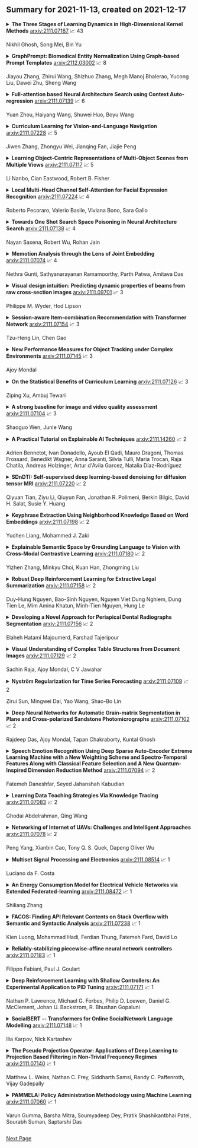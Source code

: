 ## Summary for 2021-11-13, created on 2021-12-17


<details><summary><b>The Three Stages of Learning Dynamics in High-Dimensional Kernel Methods</b>
<a href="https://arxiv.org/abs/2111.07167">arxiv:2111.07167</a>
&#x1F4C8; 43 <br>
<p>Nikhil Ghosh, Song Mei, Bin Yu</p></summary>
<p>

**Abstract:** To understand how deep learning works, it is crucial to understand the training dynamics of neural networks. Several interesting hypotheses about these dynamics have been made based on empirically observed phenomena, but there exists a limited theoretical understanding of when and why such phenomena occur.
  In this paper, we consider the training dynamics of gradient flow on kernel least-squares objectives, which is a limiting dynamics of SGD trained neural networks. Using precise high-dimensional asymptotics, we characterize the dynamics of the fitted model in two "worlds": in the Oracle World the model is trained on the population distribution and in the Empirical World the model is trained on a sampled dataset. We show that under mild conditions on the kernel and $L^2$ target regression function the training dynamics undergo three stages characterized by the behaviors of the models in the two worlds. Our theoretical results also mathematically formalize some interesting deep learning phenomena. Specifically, in our setting we show that SGD progressively learns more complex functions and that there is a "deep bootstrap" phenomenon: during the second stage, the test error of both worlds remain close despite the empirical training error being much smaller. Finally, we give a concrete example comparing the dynamics of two different kernels which shows that faster training is not necessary for better generalization.

</p>
</details>

<details><summary><b>GraphPrompt: Biomedical Entity Normalization Using Graph-based Prompt Templates</b>
<a href="https://arxiv.org/abs/2112.03002">arxiv:2112.03002</a>
&#x1F4C8; 8 <br>
<p>Jiayou Zhang, Zhirui Wang, Shizhuo Zhang, Megh Manoj Bhalerao, Yucong Liu, Dawei Zhu, Sheng Wang</p></summary>
<p>

**Abstract:** Biomedical entity normalization unifies the language across biomedical experiments and studies, and further enables us to obtain a holistic view of life sciences. Current approaches mainly study the normalization of more standardized entities such as diseases and drugs, while disregarding the more ambiguous but crucial entities such as pathways, functions and cell types, hindering their real-world applications. To achieve biomedical entity normalization on these under-explored entities, we first introduce an expert-curated dataset OBO-syn encompassing 70 different types of entities and 2 million curated entity-synonym pairs. To utilize the unique graph structure in this dataset, we propose GraphPrompt, a prompt-based learning approach that creates prompt templates according to the graphs. GraphPrompt obtained 41.0% and 29.9% improvement on zero-shot and few-shot settings respectively, indicating the effectiveness of these graph-based prompt templates. We envision that our method GraphPrompt and OBO-syn dataset can be broadly applied to graph-based NLP tasks, and serve as the basis for analyzing diverse and accumulating biomedical data.

</p>
</details>

<details><summary><b>Full-attention based Neural Architecture Search using Context Auto-regression</b>
<a href="https://arxiv.org/abs/2111.07139">arxiv:2111.07139</a>
&#x1F4C8; 6 <br>
<p>Yuan Zhou, Haiyang Wang, Shuwei Huo, Boyu Wang</p></summary>
<p>

**Abstract:** Self-attention architectures have emerged as a recent advancement for improving the performance of vision tasks. Manual determination of the architecture for self-attention networks relies on the experience of experts and cannot automatically adapt to various scenarios. Meanwhile, neural architecture search (NAS) has significantly advanced the automatic design of neural architectures. Thus, it is appropriate to consider using NAS methods to discover a better self-attention architecture automatically. However, it is challenging to directly use existing NAS methods to search attention networks because of the uniform cell-based search space and the lack of long-term content dependencies. To address this issue, we propose a full-attention based NAS method. More specifically, a stage-wise search space is constructed that allows various attention operations to be adopted for different layers of a network. To extract global features, a self-supervised search algorithm is proposed that uses context auto-regression to discover the full-attention architecture. To verify the efficacy of the proposed methods, we conducted extensive experiments on various learning tasks, including image classification, fine-grained image recognition, and zero-shot image retrieval. The empirical results show strong evidence that our method is capable of discovering high-performance, full-attention architectures while guaranteeing the required search efficiency.

</p>
</details>

<details><summary><b>Curriculum Learning for Vision-and-Language Navigation</b>
<a href="https://arxiv.org/abs/2111.07228">arxiv:2111.07228</a>
&#x1F4C8; 5 <br>
<p>Jiwen Zhang, Zhongyu Wei, Jianqing Fan, Jiajie Peng</p></summary>
<p>

**Abstract:** Vision-and-Language Navigation (VLN) is a task where an agent navigates in an embodied indoor environment under human instructions. Previous works ignore the distribution of sample difficulty and we argue that this potentially degrade their agent performance. To tackle this issue, we propose a novel curriculum-based training paradigm for VLN tasks that can balance human prior knowledge and agent learning progress about training samples. We develop the principle of curriculum design and re-arrange the benchmark Room-to-Room (R2R) dataset to make it suitable for curriculum training. Experiments show that our method is model-agnostic and can significantly improve the performance, the generalizability, and the training efficiency of current state-of-the-art navigation agents without increasing model complexity.

</p>
</details>

<details><summary><b>Learning Object-Centric Representations of Multi-Object Scenes from Multiple Views</b>
<a href="https://arxiv.org/abs/2111.07117">arxiv:2111.07117</a>
&#x1F4C8; 5 <br>
<p>Li Nanbo, Cian Eastwood, Robert B. Fisher</p></summary>
<p>

**Abstract:** Learning object-centric representations of multi-object scenes is a promising approach towards machine intelligence, facilitating high-level reasoning and control from visual sensory data. However, current approaches for unsupervised object-centric scene representation are incapable of aggregating information from multiple observations of a scene. As a result, these "single-view" methods form their representations of a 3D scene based only on a single 2D observation (view). Naturally, this leads to several inaccuracies, with these methods falling victim to single-view spatial ambiguities. To address this, we propose The Multi-View and Multi-Object Network (MulMON) -- a method for learning accurate, object-centric representations of multi-object scenes by leveraging multiple views. In order to sidestep the main technical difficulty of the multi-object-multi-view scenario -- maintaining object correspondences across views -- MulMON iteratively updates the latent object representations for a scene over multiple views. To ensure that these iterative updates do indeed aggregate spatial information to form a complete 3D scene understanding, MulMON is asked to predict the appearance of the scene from novel viewpoints during training. Through experiments, we show that MulMON better-resolves spatial ambiguities than single-view methods -- learning more accurate and disentangled object representations -- and also achieves new functionality in predicting object segmentations for novel viewpoints.

</p>
</details>

<details><summary><b>Local Multi-Head Channel Self-Attention for Facial Expression Recognition</b>
<a href="https://arxiv.org/abs/2111.07224">arxiv:2111.07224</a>
&#x1F4C8; 4 <br>
<p>Roberto Pecoraro, Valerio Basile, Viviana Bono, Sara Gallo</p></summary>
<p>

**Abstract:** Since the Transformer architecture was introduced in 2017 there has been many attempts to bring the self-attention paradigm in the field of computer vision. In this paper we propose a novel self-attention module that can be easily integrated in virtually every convolutional neural network and that is specifically designed for computer vision, the LHC: Local (multi) Head Channel (self-attention). LHC is based on two main ideas: first, we think that in computer vision the best way to leverage the self-attention paradigm is the channel-wise application instead of the more explored spatial attention and that convolution will not be replaced by attention modules like recurrent networks were in NLP; second, a local approach has the potential to better overcome the limitations of convolution than global attention. With LHC-Net we managed to achieve a new state of the art in the famous FER2013 dataset with a significantly lower complexity and impact on the "host" architecture in terms of computational cost when compared with the previous SOTA.

</p>
</details>

<details><summary><b>Towards One Shot Search Space Poisoning in Neural Architecture Search</b>
<a href="https://arxiv.org/abs/2111.07138">arxiv:2111.07138</a>
&#x1F4C8; 4 <br>
<p>Nayan Saxena, Robert Wu, Rohan Jain</p></summary>
<p>

**Abstract:** We evaluate the robustness of a Neural Architecture Search (NAS) algorithm known as Efficient NAS (ENAS) against data agnostic poisoning attacks on the original search space with carefully designed ineffective operations. We empirically demonstrate how our one shot search space poisoning approach exploits design flaws in the ENAS controller to degrade predictive performance on classification tasks. With just two poisoning operations injected into the search space, we inflate prediction error rates for child networks upto 90% on the CIFAR-10 dataset.

</p>
</details>

<details><summary><b>Memotion Analysis through the Lens of Joint Embedding</b>
<a href="https://arxiv.org/abs/2111.07074">arxiv:2111.07074</a>
&#x1F4C8; 4 <br>
<p>Nethra Gunti, Sathyanarayanan Ramamoorthy, Parth Patwa, Amitava Das</p></summary>
<p>

**Abstract:** Joint embedding (JE) is a way to encode multi-modal data into a vector space where text remains as the grounding key and other modalities like image are to be anchored with such keys. Meme is typically an image with embedded text onto it. Although, memes are commonly used for fun, they could also be used to spread hate and fake information. That along with its growing ubiquity over several social platforms has caused automatic analysis of memes to become a widespread topic of research. In this paper, we report our initial experiments on Memotion Analysis problem through joint embeddings. Results are marginally yielding SOTA.

</p>
</details>

<details><summary><b>Visual design intuition: Predicting dynamic properties of beams from raw cross-section images</b>
<a href="https://arxiv.org/abs/2111.09701">arxiv:2111.09701</a>
&#x1F4C8; 3 <br>
<p>Philippe M. Wyder, Hod Lipson</p></summary>
<p>

**Abstract:** In this work we aim to mimic the human ability to acquire the intuition to estimate the performance of a design from visual inspection and experience alone. We study the ability of convolutional neural networks to predict static and dynamic properties of cantilever beams directly from their raw cross-section images. Using pixels as the only input, the resulting models learn to predict beam properties such as volume maximum deflection and eigenfrequencies with 4.54% and 1.43% Mean Average Percentage Error (MAPE) respectively, compared to the Finite Element Analysis (FEA) approach. Training these models doesn't require prior knowledge of theory or relevant geometric properties, but rather relies solely on simulated or empirical data, thereby making predictions based on "experience" as opposed to theoretical knowledge. Since this approach is over 1000 times faster than FEA, it can be adopted to create surrogate models that could speed up the preliminary optimization studies where numerous consecutive evaluations of similar geometries are required. We suggest that this modeling approach would aid in addressing challenging optimization problems involving complex structures and physical phenomena for which theoretical models are unavailable.

</p>
</details>

<details><summary><b>Session-aware Item-combination Recommendation with Transformer Network</b>
<a href="https://arxiv.org/abs/2111.07154">arxiv:2111.07154</a>
&#x1F4C8; 3 <br>
<p>Tzu-Heng Lin, Chen Gao</p></summary>
<p>

**Abstract:** In this paper, we detailedly describe our solution for the IEEE BigData Cup 2021: RL-based RecSys (Track 1: Item Combination Prediction). We first conduct an exploratory data analysis on the dataset and then utilize the findings to design our framework. Specifically, we use a two-headed transformer-based network to predict user feedback and unlocked sessions, along with the proposed session-aware reweighted loss, multi-tasking with click behavior prediction, and randomness-in-session augmentation. In the final private leaderboard on Kaggle, our method ranked 2nd with a categorization accuracy of 0.39224.

</p>
</details>

<details><summary><b>New Performance Measures for Object Tracking under Complex Environments</b>
<a href="https://arxiv.org/abs/2111.07145">arxiv:2111.07145</a>
&#x1F4C8; 3 <br>
<p>Ajoy Mondal</p></summary>
<p>

**Abstract:** Various performance measures based on the ground truth and without ground truth exist to evaluate the quality of a developed tracking algorithm. The existing popular measures - average center location error (ACLE) and average tracking accuracy (ATA) based on ground truth, may sometimes create confusion to quantify the quality of a developed algorithm for tracking an object under some complex environments (e.g., scaled or oriented or both scaled and oriented object). In this article, we propose three new auxiliary performance measures based on ground truth information to evaluate the quality of a developed tracking algorithm under such complex environments. Moreover, one performance measure is developed by combining both two existing measures ACLE and ATA and three new proposed measures for better quantifying the developed tracking algorithm under such complex conditions. Some examples and experimental results conclude that the proposed measure is better than existing measures to quantify one developed algorithm for tracking objects under such complex environments.

</p>
</details>

<details><summary><b>On the Statistical Benefits of Curriculum Learning</b>
<a href="https://arxiv.org/abs/2111.07126">arxiv:2111.07126</a>
&#x1F4C8; 3 <br>
<p>Ziping Xu, Ambuj Tewari</p></summary>
<p>

**Abstract:** Curriculum learning (CL) is a commonly used machine learning training strategy. However, we still lack a clear theoretical understanding of CL's benefits. In this paper, we study the benefits of CL in the multitask linear regression problem under both structured and unstructured settings. For both settings, we derive the minimax rates for CL with the oracle that provides the optimal curriculum and without the oracle, where the agent has to adaptively learn a good curriculum. Our results reveal that adaptive learning can be fundamentally harder than the oracle learning in the unstructured setting, but it merely introduces a small extra term in the structured setting. To connect theory with practice, we provide justification for a popular empirical method that selects tasks with highest local prediction gain by comparing its guarantees with the minimax rates mentioned above.

</p>
</details>

<details><summary><b>A strong baseline for image and video quality assessment</b>
<a href="https://arxiv.org/abs/2111.07104">arxiv:2111.07104</a>
&#x1F4C8; 3 <br>
<p>Shaoguo Wen, Junle Wang</p></summary>
<p>

**Abstract:** In this work, we present a simple yet effective unified model for perceptual quality assessment of image and video. In contrast to existing models which usually consist of complex network architecture, or rely on the concatenation of multiple branches of features, our model achieves a comparable performance by applying only one global feature derived from a backbone network (i.e. resnet18 in the presented work). Combined with some training tricks, the proposed model surpasses the current baselines of SOTA models on public and private datasets. Based on the architecture proposed, we release the models well trained for three common real-world scenarios: UGC videos in the wild, PGC videos with compression, Game videos with compression. These three pre-trained models can be directly applied for quality assessment, or be further fine-tuned for more customized usages. All the code, SDK, and the pre-trained weights of the proposed models are publicly available at https://github.com/Tencent/CenseoQoE.

</p>
</details>

<details><summary><b>A Practical Tutorial on Explainable AI Techniques</b>
<a href="https://arxiv.org/abs/2111.14260">arxiv:2111.14260</a>
&#x1F4C8; 2 <br>
<p>Adrien Bennetot, Ivan Donadello, Ayoub El Qadi, Mauro Dragoni, Thomas Frossard, Benedikt Wagner, Anna Saranti, Silvia Tulli, Maria Trocan, Raja Chatila, Andreas Holzinger, Artur d'Avila Garcez, Natalia Díaz-Rodríguez</p></summary>
<p>

**Abstract:** Last years have been characterized by an upsurge of opaque automatic decision support systems, such as Deep Neural Networks (DNNs). Although they have great generalization and prediction skills, their functioning does not allow obtaining detailed explanations of their behaviour. As opaque machine learning models are increasingly being employed to make important predictions in critical environments, the danger is to create and use decisions that are not justifiable or legitimate. Therefore, there is a general agreement on the importance of endowing machine learning models with explainability. The reason is that EXplainable Artificial Intelligence (XAI) techniques can serve to verify and certify model outputs and enhance them with desirable notions such as trustworthiness, accountability, transparency and fairness. This tutorial is meant to be the go-to handbook for any audience with a computer science background aiming at getting intuitive insights of machine learning models, accompanied with straight, fast, and intuitive explanations out of the box. We believe that these methods provide a valuable contribution for applying XAI techniques in their particular day-to-day models, datasets and use-cases. Figure \ref{fig:Flowchart} acts as a flowchart/map for the reader and should help him to find the ideal method to use according to his type of data. The reader will find a description of the proposed method as well as an example of use and a Python notebook that he can easily modify as he pleases in order to apply it to his own case of application.

</p>
</details>

<details><summary><b>SDnDTI: Self-supervised deep learning-based denoising for diffusion tensor MRI</b>
<a href="https://arxiv.org/abs/2111.07220">arxiv:2111.07220</a>
&#x1F4C8; 2 <br>
<p>Qiyuan Tian, Ziyu Li, Qiuyun Fan, Jonathan R. Polimeni, Berkin Bilgic, David H. Salat, Susie Y. Huang</p></summary>
<p>

**Abstract:** The noise in diffusion-weighted images (DWIs) decreases the accuracy and precision of diffusion tensor magnetic resonance imaging (DTI) derived microstructural parameters and leads to prolonged acquisition time for achieving improved signal-to-noise ratio (SNR). Deep learning-based image denoising using convolutional neural networks (CNNs) has superior performance but often requires additional high-SNR data for supervising the training of CNNs, which reduces the practical feasibility. We develop a self-supervised deep learning-based method entitled "SDnDTI" for denoising DTI data, which does not require additional high-SNR data for training. Specifically, SDnDTI divides multi-directional DTI data into many subsets, each consisting of six DWI volumes along optimally chosen diffusion-encoding directions that are robust to noise for the tensor fitting, and then synthesizes DWI volumes along all acquired directions from the diffusion tensors fitted using each subset of the data as the input data of CNNs. On the other hand, SDnDTI synthesizes DWI volumes along acquired diffusion-encoding directions with higher SNR from the diffusion tensors fitted using all acquired data as the training target. SDnDTI removes noise from each subset of synthesized DWI volumes using a deep 3-dimensional CNN to match the quality of the cleaner target DWI volumes and achieves even higher SNR by averaging all subsets of denoised data. The denoising efficacy of SDnDTI is demonstrated on two datasets provided by the Human Connectome Project (HCP) and the Lifespan HCP in Aging. The SDnDTI results preserve image sharpness and textural details and substantially improve upon those from the raw data. The results of SDnDTI are comparable to those from supervised learning-based denoising and outperform those from state-of-the-art conventional denoising algorithms including BM4D, AONLM and MPPCA.

</p>
</details>

<details><summary><b>Keyphrase Extraction Using Neighborhood Knowledge Based on Word Embeddings</b>
<a href="https://arxiv.org/abs/2111.07198">arxiv:2111.07198</a>
&#x1F4C8; 2 <br>
<p>Yuchen Liang, Mohammed J. Zaki</p></summary>
<p>

**Abstract:** Keyphrase extraction is the task of finding several interesting phrases in a text document, which provide a list of the main topics within the document. Most existing graph-based models use co-occurrence links as cohesion indicators to model the relationship of syntactic elements. However, a word may have different forms of expression within the document, and may have several synonyms as well. Simply using co-occurrence information cannot capture this information. In this paper, we enhance the graph-based ranking model by leveraging word embeddings as background knowledge to add semantic information to the inter-word graph. Our approach is evaluated on established benchmark datasets and empirical results show that the word embedding neighborhood information improves the model performance.

</p>
</details>

<details><summary><b>Explainable Semantic Space by Grounding Language to Vision with Cross-Modal Contrastive Learning</b>
<a href="https://arxiv.org/abs/2111.07180">arxiv:2111.07180</a>
&#x1F4C8; 2 <br>
<p>Yizhen Zhang, Minkyu Choi, Kuan Han, Zhongming Liu</p></summary>
<p>

**Abstract:** In natural language processing, most models try to learn semantic representations merely from texts. The learned representations encode the distributional semantics but fail to connect to any knowledge about the physical world. In contrast, humans learn language by grounding concepts in perception and action and the brain encodes grounded semantics for cognition. Inspired by this notion and recent work in vision-language learning, we design a two-stream model for grounding language learning in vision. The model includes a VGG-based visual stream and a Bert-based language stream. The two streams merge into a joint representational space. Through cross-modal contrastive learning, the model first learns to align visual and language representations with the MS COCO dataset. The model further learns to retrieve visual objects with language queries through a cross-modal attention module and to infer the visual relations between the retrieved objects through a bilinear operator with the Visual Genome dataset. After training, the language stream of this model is a stand-alone language model capable of embedding concepts in a visually grounded semantic space. This semantic space manifests principal dimensions explainable with human intuition and neurobiological knowledge. Word embeddings in this semantic space are predictive of human-defined norms of semantic features and are segregated into perceptually distinctive clusters. Furthermore, the visually grounded language model also enables compositional language understanding based on visual knowledge and multimodal image search with queries based on images, texts, or their combinations.

</p>
</details>

<details><summary><b>Robust Deep Reinforcement Learning for Extractive Legal Summarization</b>
<a href="https://arxiv.org/abs/2111.07158">arxiv:2111.07158</a>
&#x1F4C8; 2 <br>
<p>Duy-Hung Nguyen, Bao-Sinh Nguyen, Nguyen Viet Dung Nghiem, Dung Tien Le, Mim Amina Khatun, Minh-Tien Nguyen, Hung Le</p></summary>
<p>

**Abstract:** Automatic summarization of legal texts is an important and still a challenging task since legal documents are often long and complicated with unusual structures and styles. Recent advances of deep models trained end-to-end with differentiable losses can well-summarize natural text, yet when applied to legal domain, they show limited results. In this paper, we propose to use reinforcement learning to train current deep summarization models to improve their performance on the legal domain. To this end, we adopt proximal policy optimization methods and introduce novel reward functions that encourage the generation of candidate summaries satisfying both lexical and semantic criteria. We apply our method to training different summarization backbones and observe a consistent and significant performance gain across 3 public legal datasets.

</p>
</details>

<details><summary><b>Developing a Novel Approach for Periapical Dental Radiographs Segmentation</b>
<a href="https://arxiv.org/abs/2111.07156">arxiv:2111.07156</a>
&#x1F4C8; 2 <br>
<p>Elaheh Hatami Majoumerd, Farshad Tajeripour</p></summary>
<p>

**Abstract:** Image processing techniques has been widely used in dental researches such as human identification and forensic dentistry, teeth numbering, dental carries detection and periodontal disease analysis. One of the most challenging parts in dental imaging is teeth segmentation and how to separate them from each other. In this paper, an automated method for teeth segmentation of Periapical dental x-ray images which contain at least one root-canalled tooth is proposed. The result of this approach can be used as an initial step in bone lesion detection. The proposed algorithm is made of two stages. The first stage is pre-processing. The second and main part of this algorithm calculated rotation degree and uses the integral projection method for tooth isolation. Experimental results show that this algorithm is robust and achieves high accuracy.

</p>
</details>

<details><summary><b>Visual Understanding of Complex Table Structures from Document Images</b>
<a href="https://arxiv.org/abs/2111.07129">arxiv:2111.07129</a>
&#x1F4C8; 2 <br>
<p>Sachin Raja, Ajoy Mondal, C V Jawahar</p></summary>
<p>

**Abstract:** Table structure recognition is necessary for a comprehensive understanding of documents. Tables in unstructured business documents are tough to parse due to the high diversity of layouts, varying alignments of contents, and the presence of empty cells. The problem is particularly difficult because of challenges in identifying individual cells using visual or linguistic contexts or both. Accurate detection of table cells (including empty cells) simplifies structure extraction and hence, it becomes the prime focus of our work. We propose a novel object-detection-based deep model that captures the inherent alignments of cells within tables and is fine-tuned for fast optimization. Despite accurate detection of cells, recognizing structures for dense tables may still be challenging because of difficulties in capturing long-range row/column dependencies in presence of multi-row/column spanning cells. Therefore, we also aim to improve structure recognition by deducing a novel rectilinear graph-based formulation. From a semantics perspective, we highlight the significance of empty cells in a table. To take these cells into account, we suggest an enhancement to a popular evaluation criterion. Finally, we introduce a modestly sized evaluation dataset with an annotation style inspired by human cognition to encourage new approaches to the problem. Our framework improves the previous state-of-the-art performance by a 2.7% average F1-score on benchmark datasets.

</p>
</details>

<details><summary><b>Nyström Regularization for Time Series Forecasting</b>
<a href="https://arxiv.org/abs/2111.07109">arxiv:2111.07109</a>
&#x1F4C8; 2 <br>
<p>Zirui Sun, Mingwei Dai, Yao Wang, Shao-Bo Lin</p></summary>
<p>

**Abstract:** This paper focuses on learning rate analysis of Nyström regularization with sequential sub-sampling for $τ$-mixing time series. Using a recently developed Banach-valued Bernstein inequality for $τ$-mixing sequences and an integral operator approach based on second-order decomposition, we succeed in deriving almost optimal learning rates of Nyström regularization with sequential sub-sampling for $τ$-mixing time series. A series of numerical experiments are carried out to verify our theoretical results, showing the excellent learning performance of Nyström regularization with sequential sub-sampling in learning massive time series data. All these results extend the applicable range of Nyström regularization from i.i.d. samples to non-i.i.d. sequences.

</p>
</details>

<details><summary><b>Deep Neural Networks for Automatic Grain-matrix Segmentation in Plane and Cross-polarized Sandstone Photomicrographs</b>
<a href="https://arxiv.org/abs/2111.07102">arxiv:2111.07102</a>
&#x1F4C8; 2 <br>
<p>Rajdeep Das, Ajoy Mondal, Tapan Chakraborty, Kuntal Ghosh</p></summary>
<p>

**Abstract:** Grain segmentation of sandstone that is partitioning the grain from its surrounding matrix/cement in the thin section is the primary step for computer-aided mineral identification and sandstone classification. The microscopic images of sandstone contain many mineral grains and their surrounding matrix/cement. The distinction between adjacent grains and the matrix is often ambiguous, making grain segmentation difficult. Various solutions exist in literature to handle these problems; however, they are not robust against sandstone petrography's varied pattern. In this paper, we formulate grain segmentation as a pixel-wise two-class (i.e., grain and background) semantic segmentation task. We develop a deep learning-based end-to-end trainable framework named Deep Semantic Grain Segmentation network (DSGSN), a data-driven method, and provide a generic solution. As per the authors' knowledge, this is the first work where the deep neural network is explored to solve the grain segmentation problem. Extensive experiments on microscopic images highlight that our method obtains better segmentation accuracy than various segmentation architectures with more parameters.

</p>
</details>

<details><summary><b>Speech Emotion Recognition Using Deep Sparse Auto-Encoder Extreme Learning Machine with a New Weighting Scheme and Spectro-Temporal Features Along with Classical Feature Selection and A New Quantum-Inspired Dimension Reduction Method</b>
<a href="https://arxiv.org/abs/2111.07094">arxiv:2111.07094</a>
&#x1F4C8; 2 <br>
<p>Fatemeh Daneshfar, Seyed Jahanshah Kabudian</p></summary>
<p>

**Abstract:** Affective computing is very important in the relationship between man and machine. In this paper, a system for speech emotion recognition (SER) based on speech signal is proposed, which uses new techniques in different stages of processing. The system consists of three stages: feature extraction, feature selection, and finally feature classification. In the first stage, a complex set of long-term statistics features is extracted from both the speech signal and the glottal-waveform signal using a combination of new and diverse features such as prosodic, spectral, and spectro-temporal features. One of the challenges of the SER systems is to distinguish correlated emotions. These features are good discriminators for speech emotions and increase the SER's ability to recognize similar and different emotions. This feature vector with a large number of dimensions naturally has redundancy. In the second stage, using classical feature selection techniques as well as a new quantum-inspired technique to reduce the feature vector dimensionality, the number of feature vector dimensions is reduced. In the third stage, the optimized feature vector is classified by a weighted deep sparse extreme learning machine (ELM) classifier. The classifier performs classification in three steps: sparse random feature learning, orthogonal random projection using the singular value decomposition (SVD) technique, and discriminative classification in the last step using the generalized Tikhonov regularization technique. Also, many existing emotional datasets suffer from the problem of data imbalanced distribution, which in turn increases the classification error and decreases system performance. In this paper, a new weighting method has also been proposed to deal with class imbalance, which is more efficient than existing weighting methods. The proposed method is evaluated on three standard emotional databases.

</p>
</details>

<details><summary><b>Learning Data Teaching Strategies Via Knowledge Tracing</b>
<a href="https://arxiv.org/abs/2111.07083">arxiv:2111.07083</a>
&#x1F4C8; 2 <br>
<p>Ghodai Abdelrahman, Qing Wang</p></summary>
<p>

**Abstract:** Teaching plays a fundamental role in human learning. Typically, a human teaching strategy would involve assessing a student's knowledge progress for tailoring the teaching materials in a way that enhances the learning progress. A human teacher would achieve this by tracing a student's knowledge over important learning concepts in a task. Albeit, such teaching strategy is not well exploited yet in machine learning as current machine teaching methods tend to directly assess the progress on individual training samples without paying attention to the underlying learning concepts in a learning task. In this paper, we propose a novel method, called Knowledge Augmented Data Teaching (KADT), which can optimize a data teaching strategy for a student model by tracing its knowledge progress over multiple learning concepts in a learning task. Specifically, the KADT method incorporates a knowledge tracing model to dynamically capture the knowledge progress of a student model in terms of latent learning concepts. Then we develop an attention pooling mechanism to distill knowledge representations of a student model with respect to class labels, which enables to develop a data teaching strategy on critical training samples. We have evaluated the performance of the KADT method on four different machine learning tasks including knowledge tracing, sentiment analysis, movie recommendation, and image classification. The results comparing to the state-of-the-art methods empirically validate that KADT consistently outperforms others on all tasks.

</p>
</details>

<details><summary><b>Networking of Internet of UAVs: Challenges and Intelligent Approaches</b>
<a href="https://arxiv.org/abs/2111.07078">arxiv:2111.07078</a>
&#x1F4C8; 2 <br>
<p>Peng Yang, Xianbin Cao, Tony Q. S. Quek, Dapeng Oliver Wu</p></summary>
<p>

**Abstract:** Internet of unmanned aerial vehicle (I-UAV) networks promise to accomplish sensing and transmission tasks quickly, robustly, and cost-efficiently via effective cooperation among UAVs. To achieve the promising benefits, the crucial I-UAV networking issue should be tackled. This article argues that I-UAV networking can be classified into three categories, quality-of-service (QoS) driven networking, quality-of-experience (QoE) driven networking, and situation aware networking. Each category of networking poses emerging challenges which have severe effects on the safe and efficient accomplishment of I-UAV missions. This article elaborately analyzes these challenges and expounds on the corresponding intelligent approaches to tackle the I-UAV networking issue. Besides, considering the uplifting effect of extending the scalability of I-UAV networks through cooperating with high altitude platforms (HAPs), this article gives an overview of the integrated HAP and I-UAV networks and presents the corresponding networking challenges and intelligent approaches.

</p>
</details>

<details><summary><b>Multiset Signal Processing and Electronics</b>
<a href="https://arxiv.org/abs/2111.08514">arxiv:2111.08514</a>
&#x1F4C8; 1 <br>
<p>Luciano da F. Costa</p></summary>
<p>

**Abstract:** Multisets are an intuitive extension of the traditional concept of sets that allow repetition of elements, with the number of times each element appears being understood as the respective multiplicity. Recent generalizations of multisets to real-valued functions, accounting for possibly negative values, have paved the way to a number of interesting implications and applications, including respective implementations as electronic systems. The basic multiset operations include the set complementation (sign change), intersection (minimum between two values), union (maximum between two values), difference and sum (identical to the algebraic counterparts). When applied to functions or signals, the sign and conjoint sign functions are also required. Given that signals are functions, it becomes possible to effectively translate the multiset and multifunction operations to analog electronics, which is the objective of the present work. It is proposed that effective multiset operations capable of high performance self and cross-correlation can be obtained with relative simplicity in either discrete or integrated circuits. The problem of switching noise is also briefly discussed. The present results have great potential for applications and related developments in analog and digital electronics, as well as for pattern recognition, signal processing, and deep learning.

</p>
</details>

<details><summary><b>An Energy Consumption Model for Electrical Vehicle Networks via Extended Federated-learning</b>
<a href="https://arxiv.org/abs/2111.08472">arxiv:2111.08472</a>
&#x1F4C8; 1 <br>
<p>Shiliang Zhang</p></summary>
<p>

**Abstract:** Electrical vehicle (EV) raises to promote an eco-sustainable society. Nevertheless, the ``range anxiety'' of EV hinders its wider acceptance among customers. This paper proposes a novel solution to range anxiety based on a federated-learning model, which is capable of estimating battery consumption and providing energy-efficient route planning for vehicle networks. Specifically, the new approach extends the federated-learning structure with two components: anomaly detection and sharing policy. The first component identifies preventing factors in model learning, while the second component offers guidelines for information sharing amongst vehicle networks when the sharing is necessary to preserve learning efficiency. The two components collaborate to enhance learning robustness against data heterogeneities in networks. Numerical experiments are conducted, and the results show that compared with considered solutions, the proposed approach could provide higher accuracy of battery-consumption estimation for vehicles under heterogeneous data distributions, without increasing the time complexity or transmitting raw data among vehicle networks.

</p>
</details>

<details><summary><b>FACOS: Finding API Relevant Contents on Stack Overflow with Semantic and Syntactic Analysis</b>
<a href="https://arxiv.org/abs/2111.07238">arxiv:2111.07238</a>
&#x1F4C8; 1 <br>
<p>Kien Luong, Mohammad Hadi, Ferdian Thung, Fatemeh Fard, David Lo</p></summary>
<p>

**Abstract:** Collecting API examples, usages, and mentions relevant to a specific API method over discussions on venues such as Stack Overflow is not a trivial problem. It requires efforts to correctly recognize whether the discussion refers to the API method that developers/tools are searching for. The content of the thread, which consists of both text paragraphs describing the involvement of the API method in the discussion and the code snippets containing the API invocation, may refer to the given API method. Leveraging this observation, we develop FACOS, a context-specific algorithm to capture the semantic and syntactic information of the paragraphs and code snippets in a discussion. FACOS combines a syntactic word-based score with a score from a predictive model fine-tuned from CodeBERT. FACOS beats the state-of-the-art approach by 13.9% in terms of F1-score.

</p>
</details>

<details><summary><b>Reliably-stabilizing piecewise-affine neural network controllers</b>
<a href="https://arxiv.org/abs/2111.07183">arxiv:2111.07183</a>
&#x1F4C8; 1 <br>
<p>Filippo Fabiani, Paul J. Goulart</p></summary>
<p>

**Abstract:** A common problem affecting neural network (NN) approximations of model predictive control (MPC) policies is the lack of analytical tools to assess the stability of the closed-loop system under the action of the NN-based controller. We present a general procedure to quantify the performance of such a controller, or to design minimum complexity NNs with rectified linear units (ReLUs) that preserve the desirable properties of a given MPC scheme. By quantifying the approximation error between NN-based and MPC-based state-to-input mappings, we first establish suitable conditions involving two key quantities, the worst-case error and the Lipschitz constant, guaranteeing the stability of the closed-loop system. We then develop an offline, mixed-integer optimization-based method to compute those quantities exactly. Together these techniques provide conditions sufficient to certify the stability and performance of a ReLU-based approximation of an MPC control law.

</p>
</details>

<details><summary><b>Deep Reinforcement Learning with Shallow Controllers: An Experimental Application to PID Tuning</b>
<a href="https://arxiv.org/abs/2111.07171">arxiv:2111.07171</a>
&#x1F4C8; 1 <br>
<p>Nathan P. Lawrence, Michael G. Forbes, Philip D. Loewen, Daniel G. McClement, Johan U. Backstrom, R. Bhushan Gopaluni</p></summary>
<p>

**Abstract:** Deep reinforcement learning (RL) is an optimization-driven framework for producing control strategies for general dynamical systems without explicit reliance on process models. Good results have been reported in simulation. Here we demonstrate the challenges in implementing a state of the art deep RL algorithm on a real physical system. Aspects include the interplay between software and existing hardware; experiment design and sample efficiency; training subject to input constraints; and interpretability of the algorithm and control law. At the core of our approach is the use of a PID controller as the trainable RL policy. In addition to its simplicity, this approach has several appealing features: No additional hardware needs to be added to the control system, since a PID controller can easily be implemented through a standard programmable logic controller; the control law can easily be initialized in a "safe'' region of the parameter space; and the final product -- a well-tuned PID controller -- has a form that practitioners can reason about and deploy with confidence.

</p>
</details>

<details><summary><b>SocialBERT -- Transformers for Online SocialNetwork Language Modelling</b>
<a href="https://arxiv.org/abs/2111.07148">arxiv:2111.07148</a>
&#x1F4C8; 1 <br>
<p>Ilia Karpov, Nick Kartashev</p></summary>
<p>

**Abstract:** The ubiquity of the contemporary language understanding tasks gives relevance to the development of generalized, yet highly efficient models that utilize all knowledge, provided by the data source. In this work, we present SocialBERT - the first model that uses knowledge about the author's position in the network during text analysis. We investigate possible models for learning social network information and successfully inject it into the baseline BERT model. The evaluation shows that embedding this information maintains a good generalization, with an increase in the quality of the probabilistic model for the given author up to 7.5%. The proposed model has been trained on the majority of groups for the chosen social network, and still able to work with previously unknown groups. The obtained model, as well as the code of our experiments, is available for download and use in applied tasks.

</p>
</details>

<details><summary><b>The Pseudo Projection Operator: Applications of Deep Learning to Projection Based Filtering in Non-Trivial Frequency Regimes</b>
<a href="https://arxiv.org/abs/2111.07140">arxiv:2111.07140</a>
&#x1F4C8; 1 <br>
<p>Matthew L. Weiss, Nathan C. Frey, Siddharth Samsi, Randy C. Paffenroth, Vijay Gadepally</p></summary>
<p>

**Abstract:** Traditional frequency based projection filters, or projection operators (PO), separate signal and noise through a series of transformations which remove frequencies where noise is present. However, this technique relies on a priori knowledge of what frequencies contain signal and noise and that these frequencies do not overlap, which is difficult to achieve in practice. To address these issues, we introduce a PO-neural network hybrid model, the Pseudo Projection Operator (PPO), which leverages a neural network to perform frequency selection. We compare the filtering capabilities of a PPO, PO, and denoising autoencoder (DAE) on the University of Rochester Multi-Modal Music Performance Dataset with a variety of added noise types. In the majority of experiments, the PPO outperforms both the PO and DAE. Based upon these results, we suggest future application of the PPO to filtering problems in the physical and biological sciences.

</p>
</details>

<details><summary><b>PAMMELA: Policy Administration Methodology using Machine Learning</b>
<a href="https://arxiv.org/abs/2111.07060">arxiv:2111.07060</a>
&#x1F4C8; 1 <br>
<p>Varun Gumma, Barsha Mitra, Soumyadeep Dey, Pratik Shashikantbhai Patel, Sourabh Suman, Saptarshi Das</p></summary>
<p>

**Abstract:** In recent years, Attribute-Based Access Control (ABAC) has become quite popular and effective for enforcing access control in dynamic and collaborative environments. Implementation of ABAC requires the creation of a set of attribute-based rules which cumulatively form a policy. Designing an ABAC policy ab initio demands a substantial amount of effort from the system administrator. Moreover, organizational changes may necessitate the inclusion of new rules in an already deployed policy. In such a case, re-mining the entire ABAC policy will require a considerable amount of time and administrative effort. Instead, it is better to incrementally augment the policy. Keeping these aspects of reducing administrative overhead in mind, in this paper, we propose PAMMELA, a Policy Administration Methodology using Machine Learning to help system administrators in creating new ABAC policies as well as augmenting existing ones. PAMMELA can generate a new policy for an organization by learning the rules of a policy currently enforced in a similar organization. For policy augmentation, PAMMELA can infer new rules based on the knowledge gathered from the existing rules. Experimental results show that our proposed approach provides a reasonably good performance in terms of the various machine learning evaluation metrics as well as execution time.

</p>
</details>


[Next Page](2021/2021-11/2021-11-12.md)
